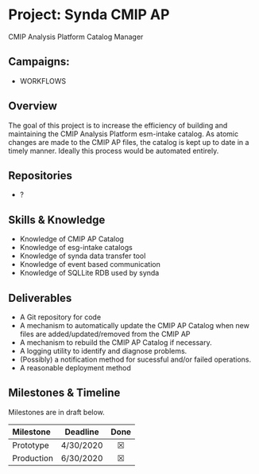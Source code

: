 # Project: Synda CMIP AP

CMIP Analysis Platform Catalog Manager

## Campaigns:

- WORKFLOWS

## Overview

The goal of this project is to increase the efficiency of building and maintaining the CMIP Analysis Platform esm-intake catalog.  As atomic changes are made to the CMIP AP files, the catalog is kept up to date in a timely manner.  Ideally this process would be automated entirely.

## Repositories

- ?

## Skills & Knowledge

- Knowledge of CMIP AP Catalog
- Knowledge of esg-intake catalogs
- Knowledge of synda data transfer tool
- Knowledge of event based communication
- Knowledge of SQLLite RDB used by synda

## Deliverables

- A Git repository for code
- A mechanism to automatically update the CMIP AP Catalog when new files are added/updated/removed from the CMIP AP
- A mechanism to rebuild the CMIP AP Catalog if necessary.
- A logging utility to identify and diagnose problems.
- (Possibly) a notification method for sucessful and/or failed operations.
- A reasonable deployment method

## Milestones & Timeline

Milestones are in draft below. 

| Milestone     | Deadline  | Done    |
|:--------------|:---------:|:-------:|
| Prototype     | 4/30/2020 | &#9746; |
| Production    | 6/30/2020 | &#9746; |
